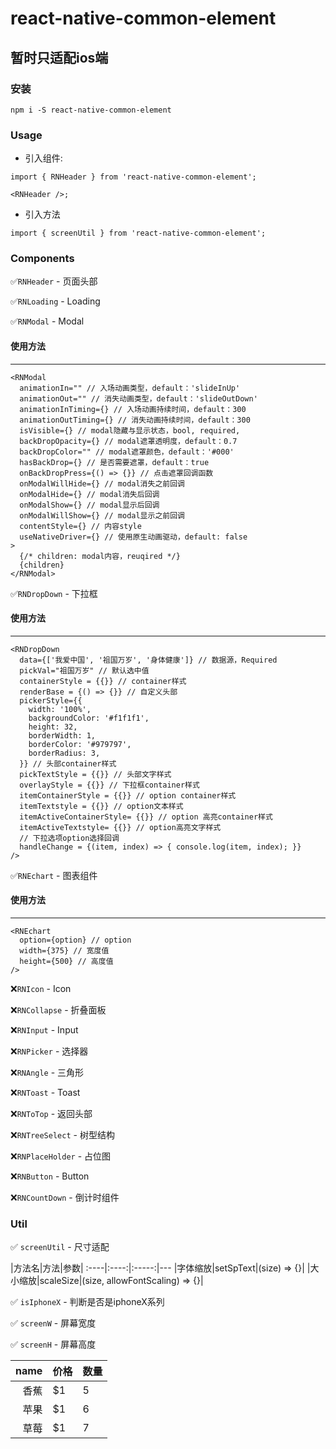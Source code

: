 # react-native-common-element

## 暂时只适配ios端

### 安装
`npm i -S react-native-common-element`

### Usage

- 引入组件:

```
import { RNHeader } from 'react-native-common-element';

<RNHeader />;
```

- 引入方法

`import { screenUtil } from 'react-native-common-element';`

### Components
✅`RNHeader` - 页面头部

✅`RNLoading` - Loading

✅`RNModal` - Modal

#### 使用方法
---
```
<RNModal
  animationIn="" // 入场动画类型，default：'slideInUp'
  animationOut="" // 消失动画类型，default：'slideOutDown'
  animationInTiming={} // 入场动画持续时间，default：300
  animationOutTiming={} // 消失动画持续时间，default：300
  isVisible={} // modal隐藏与显示状态，bool, required,
  backDropOpacity={} // modal遮罩透明度，default：0.7
  backDropColor="" // modal遮罩颜色，default：'#000'
  hasBackDrop={} // 是否需要遮罩，default：true
  onBackDropPress={() => {}} // 点击遮罩回调函数
  onModalWillHide={} // modal消失之前回调
  onModalHide={} // modal消失后回调
  onModalShow={} // modal显示后回调
  onModalWillShow={} // modal显示之前回调
  contentStyle={} // 内容style
  useNativeDriver={} // 使用原生动画驱动，default: false
>
  {/* children: modal内容，reuqired */}
  {children}
</RNModal>
```

✅`RNDropDown` - 下拉框

#### 使用方法
---
```
<RNDropDown
  data={['我爱中国', '祖国万岁', '身体健康']} // 数据源，Required
  pickVal="祖国万岁" // 默认选中值
  containerStyle = {{}} // container样式
  renderBase = {() => {}} // 自定义头部
  pickerStyle={{
    width: '100%',
    backgroundColor: '#f1f1f1',
    height: 32,
    borderWidth: 1,
    borderColor: '#979797',
    borderRadius: 3,
  }} // 头部container样式
  pickTextStyle = {{}} // 头部文字样式
  overlayStyle = {{}} // 下拉框container样式
  itemContainerStyle = {{}} // option container样式
  itemTextstyle = {{}} // option文本样式
  itemActiveContainerStyle= {{}} // option 高亮container样式
  itemActiveTextstyle= {{}} // option高亮文字样式
  // 下拉选项option选择回调
  handleChange = {(item, index) => { console.log(item, index); }}
/>
```

✅`RNEchart` - 图表组件

#### 使用方法
---
```
<RNEchart
  option={option} // option
  width={375} // 宽度值
  height={500} // 高度值
/>
```

❌`RNIcon` - Icon

❌`RNCollapse` - 折叠面板

❌`RNInput` - Input

❌`RNPicker` - 选择器

❌`RNAngle` - 三角形

❌`RNToast` - Toast

❌`RNToTop` - 返回头部

❌`RNTreeSelect` - 树型结构

❌`RNPlaceHolder` - 占位图

❌`RNButton` - Button

❌`RNCountDown` - 倒计时组件


### Util
✅ `screenUtil` - 尺寸适配

|方法名|方法|参数|
:----|:----:|:-----:|---
|字体缩放|setSpText|(size) => {}|
|大小缩放|scaleSize|(size, allowFontScaling) => {}|


✅ `isIphoneX` - 判断是否是iphoneX系列

✅ `screenW` - 屏幕宽度

✅ `screenH` - 屏幕高度

name | 价格 |  数量  
-:|:-|-
香蕉 | $1 | 5 |
苹果 | $1 | 6 |
草莓 | $1 | 7 |